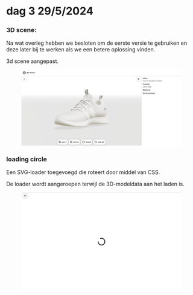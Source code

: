 # dag 3 29/5/2024

### 3D scene:&#x20;

Na wat overleg hebben we besloten om de eerste versie te gebruiken en deze later bij te werken als we een betere oplossing vinden.

3d scene aangepast.

<figure><img src="../.gitbook/assets/image.png" alt=""><figcaption></figcaption></figure>



### loading circle&#x20;

Een SVG-loader toegevoegd die roteert door middel van CSS.

De loader wordt aangeroepen terwijl de 3D-modeldata aan het laden is.

<figure><img src="../.gitbook/assets/image (51).png" alt=""><figcaption></figcaption></figure>
